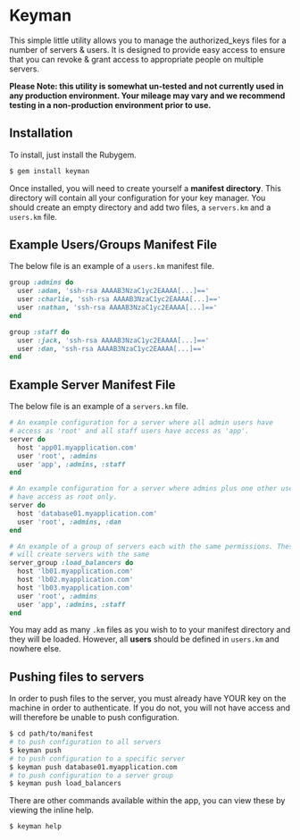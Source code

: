 # Keyman

This simple little utility allows you to manage the authorized_keys files for a
number of servers & users. It is designed to provide easy access to ensure that
you can revoke & grant access to appropriate people on multiple servers.

**Please Note: this utility is somewhat un-tested and not currently used in any 
production environment. Your mileage may vary and we recommend testing in a 
non-production environment prior to use.**

## Installation

To install, just install the Rubygem.

```bash
$ gem install keyman
```

Once installed, you will need to create yourself a **manifest directory**. This
directory will contain all your configuration for your key manager. You should
create an empty directory and add two files, a `servers.km` and a `users.km` file.

## Example Users/Groups Manifest File

The below file is an example of a `users.km` manifest file.

```ruby
group :admins do
  user :adam, 'ssh-rsa AAAAB3NzaC1yc2EAAAA[...]=='
  user :charlie, 'ssh-rsa AAAAB3NzaC1yc2EAAAA[...]=='
  user :nathan, 'ssh-rsa AAAAB3NzaC1yc2EAAAA[...]=='
end

group :staff do
  user :jack, 'ssh-rsa AAAAB3NzaC1yc2EAAAA[...]=='
  user :dan, 'ssh-rsa AAAAB3NzaC1yc2EAAAA[...]=='
end
```

## Example Server Manifest File

The below file is an example of a `servers.km` file.

```ruby
# An example configuration for a server where all admin users have
# access as 'root' and all staff users have access as 'app'.
server do
  host 'app01.myapplication.com'
  user 'root', :admins
  user 'app', :admins, :staff
end

# An example configuration for a server where admins plus one other user
# have access as root only.
server do
  host 'database01.myapplication.com'
  user 'root', :admins, :dan
end

# An example of a group of servers each with the same permissions. These 
# will create servers with the same 
server_group :load_balancers do
  host 'lb01.myapplication.com'
  host 'lb02.myapplication.com'
  host 'lb03.myapplication.com'
  user 'root', :admins
  user 'app', :admins, :staff
end
```

You may add as many `.km` files as you wish to to your manifest directory and they
will be loaded. However, all **users** should be defined in `users.km` and nowhere 
else.

## Pushing files to servers

In order to push files to the server, you must already have YOUR key on the
machine in order to authenticate. If you do not, you will not have access
and will therefore be unable to push configuration.

```bash
$ cd path/to/manifest
# to push configuration to all servers
$ keyman push
# to push configuration to a specific server
$ keyman push database01.myapplication.com
# to push configuration to a server group
$ keyman push load_balancers
```

There are other commands available within the app, you can view these by 
viewing the inline help.

```bash
$ keyman help
```

